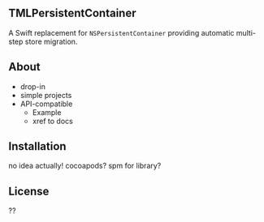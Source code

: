 ## TMLPersistentContainer

A Swift replacement for `NSPersistentContainer` providing automatic
multi-step store migration.

## About

* drop-in
* simple projects
* API-compatible
    * Example
    * xref to docs

## Installation

no idea actually! cocoapods?  spm for library?

## License

??
